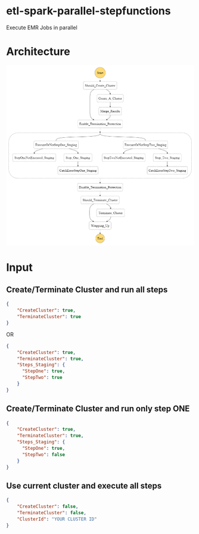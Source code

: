 # etl-spark-parallel-stepfunctions
Execute EMR Jobs in parallel


# Architecture

![StepFunctionsGraph](stepfunctions_graph.png)

# Input

## Create/Terminate Cluster and run all steps

```json
{
    "CreateCluster": true,
    "TerminateCluster": true
}
```

OR 

```json
{
    "CreateCluster": true,
    "TerminateCluster": true,
    "Steps_Staging": {
      "StepOne": true,
      "StepTwo": true
    }
}
```

## Create/Terminate Cluster and run only step ONE

```json
{
    "CreateCluster": true,
    "TerminateCluster": true,
    "Steps_Staging": {
      "StepOne": true,
      "StepTwo": false
    }
}
```

## Use current cluster and execute all steps
```json
{
    "CreateCluster": false,
    "TerminateCluster": false,
    "ClusterId": "YOUR CLUSTER ID"
}
```
